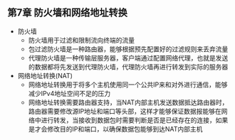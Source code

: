 ## 第7章 防火墙和网络地址转换
+ 防火墙
    - 防火墙用于过滤和限制流向终端的流量
    - 包过滤防火墙是一种路由器，能够根据预先配置好的过滤规则来丢弃流量
    - 代理防火墙是一种传输层服务器，客户端通过配置网络代理，也就是发送的数据都将先发送到代理防火墙，代理防火墙再进行转发到实际的服务器
+ 网络地址转换(NAT)
    - 网络地址转换用于将多个主机使用同一个公共IP来和对外进行通信，能够减少IPv4地址空间不足的压力
    - 网络地址转换需要路由器支持，当NAT内部主机发送数据抵达路由器时，路由器需要修改源IP地址和端口等头部，这样才能够保证数据报能够在网络中进行转发，当接收到数据包时需要判断是否是已经存在的连接，如果是才会修改目的IP和端口，以确保数据包能够到达NAT内部主机